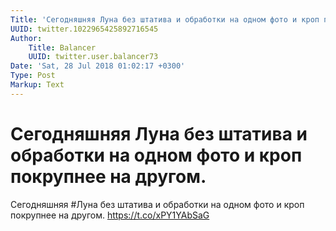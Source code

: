 ```yaml
---
Title: 'Сегодняшняя Луна без штатива и обработки на одном фото и кроп покрупнее на другом.'
UUID: twitter.1022965425892716545
Author:
    Title: Balancer
    UUID: twitter.user.balancer73
Date: 'Sat, 28 Jul 2018 01:02:17 +0300'
Type: Post
Markup: Text
---
```


# Сегодняшняя Луна без штатива и обработки на одном фото и кроп покрупнее на другом.

Сегодняшняя #Луна без штатива и обработки на одном фото и
кроп покрупнее на другом. https://t.co/xPY1YAbSaG